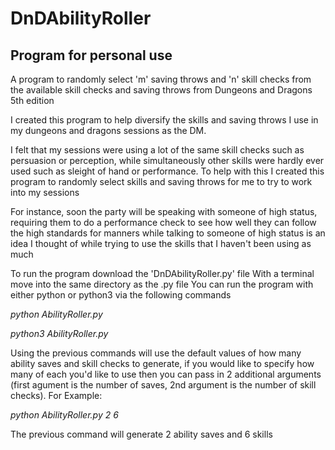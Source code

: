 # DnDAbilityRoller
## Program for personal use
A program to randomly select 'm' saving throws and 'n' skill checks from the available skill checks and saving throws from Dungeons and Dragons 5th edition

I created this program to help diversify the skills and saving throws I use in my dungeons and dragons sessions as the DM.

I felt that my sessions were using a lot of the same skill checks such as persuasion or perception, while simultaneously other skills were hardly ever used such as sleight of hand or performance.
To help with this I created this program to randomly select skills and saving throws for me to try to work into my sessions

For instance, soon the party will be speaking with someone of high status, requiring them to do a performance check to see how well they can follow the high standards for manners while talking to someone of high status is an idea I thought of while trying to use the skills that I haven't been using as much

To run the program download the 'DnDAbilityRoller.py' file
With a terminal move into the same directory as the .py file
You can run the program with either python or python3 via the following commands

*python AbilityRoller.py*

*python3 AbilityRoller.py*

Using the previous commands will use the default values of how many ability saves and skill checks to generate, if you would like to specify how many of each you'd like to use then you can pass in 2 additional arguments (first agument is the number of saves, 2nd argument is the number of skill checks). For Example:

*python AbilityRoller.py 2 6*

The previous command will generate 2 ability saves and 6 skills
